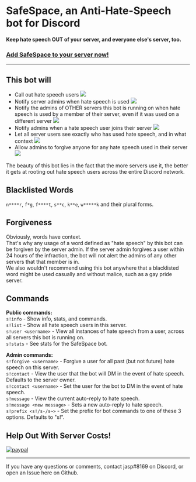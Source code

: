 # SafeSpace, an Anti-Hate-Speech bot for Discord

**Keep hate speech OUT of your server, and everyone else's server, too.**

### [Add SafeSpace to your server now!](https://discordapp.com/oauth2/authorize?client_id=605039242309140483&scope=bot&permissions=76800)

---

## This bot will

- Call out hate speech users ![](https://www.jasperstephenson.com/posts/safespace/2.png)
- Notify server admins when hate speech is used ![](https://www.jasperstephenson.com/posts/safespace/1.png)
- Notify the admins of OTHER servers this bot is running on when hate speech is used by a member of their server, even if it was used on a different server ![](https://www.jasperstephenson.com/posts/safespace/3.png)
- Notify admins when a hate speech user joins their server ![](https://www.jasperstephenson.com/posts/safespace/4.png)
- Let all server users see exactly who has used hate speech, and in what context ![](https://www.jasperstephenson.com/posts/safespace/6.png)
- Allow admins to forgive anyone for any hate speech used in their server ![](https://www.jasperstephenson.com/posts/safespace/5.png)

The beauty of this bot lies in the fact that the more servers use it, the better it gets at rooting out hate speech users across the entire Discord network.

## Blacklisted Words

`n****r`, `f*g`, `f****t`, `s**c`, `k**e`, `w*****k` and their plural forms.

## Forgiveness

Obviously, words have context.  
That's why any usage of a word defined as "hate speech" by this bot can be forgiven by the server admin. If the server admin forgives a user within 24 hours of the infraction, the bot will not alert the admins of any other servers that that member is in.  
We also wouldn't recommend using this bot anywhere that a blacklisted word might be used casually and without malice, such as a gay pride server.

## Commands

**Public commands:**  
`s!info` - Show info, stats, and commands.  
`s!list` - Show all hate speech users in this server.  
`s!user <username>` - View all instances of hate speech from a user, across all servers this bot is running on.  
`s!stats` - See stats for the SafeSpace bot.

**Admin commands:**  
`s!forgive <username>` - Forgive a user for all past (but not future) hate speech on this server.  
`s!contact` - View the user that the bot will DM in the event of hate speech. Defaults to the server owner.  
`s!contact <username>` - Set the user for the bot to DM in the event of hate speech.  
`s!message` - View the current auto-reply to hate speech.  
`s!message <new message>` - Sets a new auto-reply to hate speech.  
`s!prefix <s!/s-/s~>` - Set the prefix for bot commands to one of these 3 options. Defaults to "s!".

## Help Out With Server Costs!

[![paypal](https://www.paypalobjects.com/en_US/i/btn/btn_donateCC_LG.gif)](https://www.paypal.com/cgi-bin/webscr?cmd=_s-xclick&hosted_button_id=EPH9CL25C3LLA)

---

If you have any questions or comments, contact jasp#8169 on Discord, or open an Issue here on Github.
